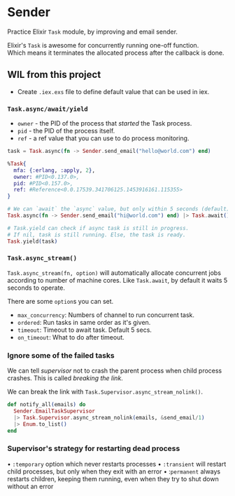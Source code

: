 # Sender

Practice Elixir `Task` module, by improving and email sender.

Elixir's `Task` is awesome for concurrently running one-off function.  
Which means it terminates the allocated process after the callback is done.

## WIL from this project

- Create `.iex.exs` file to define default value that can be used in iex.

### `Task.async/await/yield`

- `owner` - the PID of the process that _started_ the Task process.
- `pid` - the PID of the process itself.
- `ref` - a ref value that you can use to do process monitoring.

```elixir
task = Task.async(fn -> Sender.send_email("hello@world.com") end)

%Task{
  mfa: {:erlang, :apply, 2},
  owner: #PID<0.137.0>,
  pid: #PID<0.157.0>,
  ref: #Reference<0.0.17539.341706125.1453916161.115355>
}

# We can `await` the `async` value, but only within 5 seconds (default).
Task.async(fn -> Sender.send_email("hi@world.com") end) |> Task.await()

# Task.yield can check if async task is still in progress.
# If nil, task is still running. Else, the task is ready.
Task.yield(task)
```

### `Task.async_stream()`

`Task.async_stream(fn, option)` will automatically allocate concurrent jobs according to number of machine cores. Like `Task.await`, by default it waits 5 seconds to operate.

There are some `option`s you can set.

- `max_concurrency`: Numbers of channel to run concurrent task.
- `ordered`: Run tasks in same order as it's given.
- `timeout`: Timeout to await task. Default 5 secs.
- `on_timeout`: What to do after timeout.

### Ignore some of the failed tasks

We can tell _supervisor_ not to crash the parent process when child process crashes. This is called _breaking the link_.

We can break the link with `Task.Supervisor.async_stream_nolink()`.

```elixir
def notify_all(emails) do
  Sender.EmailTaskSupervisor
  |> Task.Supervisor.async_stream_nolink(emails, &send_email/1)
  |> Enum.to_list()
end
```

### Supervisor's strategy for restarting dead process

• `:temporary` option which never restarts processes
• `:transient` will restart child processes, but only when they exit with an error
• :`permanent` always restarts children, keeping them running, even when they try to shut down without an error
